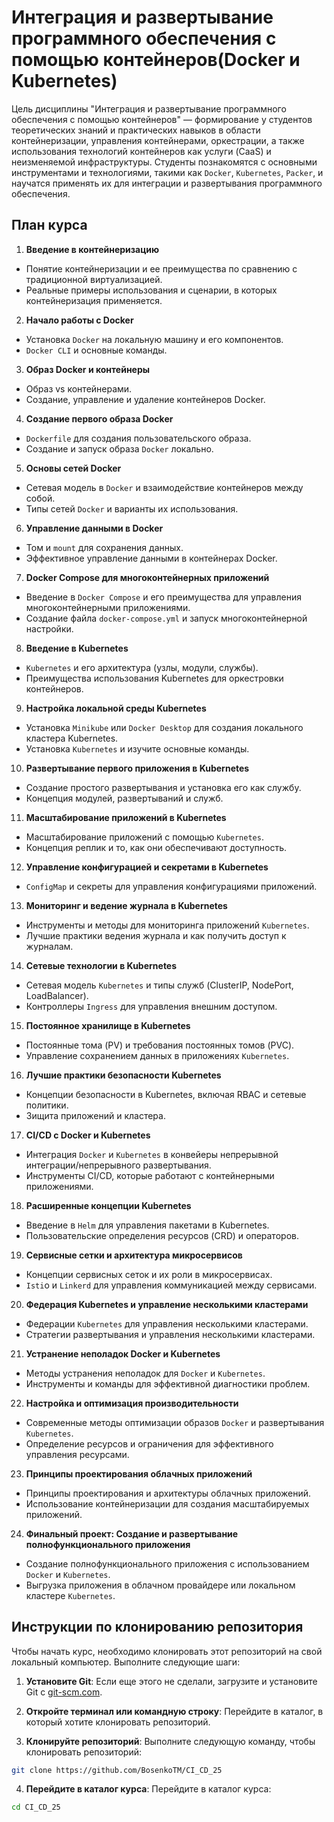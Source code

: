 # Интеграция и развертывание программного обеспечения с помощью контейнеров(Docker и Kubernetes)

Цель дисциплины "Интеграция и развертывание программного обеспечения с помощью контейнеров" — формирование у студентов теоретических знаний и практических навыков в области контейнеризации, управления контейнерами, оркестрации, а также использования технологий контейнеров как услуги (CaaS) и неизменяемой инфраструктуры. Студенты познакомятся с основными инструментами и технологиями, такими как `Docker`, `Kubernetes`, `Packer`, и научатся применять их для интеграции и развертывания программного обеспечения.

## План курса

1. **Введение в контейнеризацию**
- Понятие контейнеризации и ее преимущества по сравнению с традиционной виртуализацией.
- Реальные примеры использования и сценарии, в которых контейнеризация применяется.

2. **Начало работы с Docker**
- Установка `Docker` на локальную машину и его компонентов.
- `Docker CLI` и основные команды.

3. **Образ Docker и контейнеры**
- Образ vs контейнерами.
- Создание, управление и удаление контейнеров Docker.

4. **Создание первого образа Docker**
- `Dockerfile` для создания пользовательского образа.
- Создание и запуск образа `Docker` локально.

5. **Основы сетей Docker**
- Сетевая модель в `Docker` и взаимодействие контейнеров между собой.
- Типы сетей `Docker` и варианты их использования.

6. **Управление данными в Docker**
- Том и `mount` для сохранения данных.
- Эффективное управление данными в контейнерах Docker.

7. **Docker Compose для многоконтейнерных приложений**
- Введение в `Docker Compose` и его преимущества для управления многоконтейнерными приложениями.
- Создание файла `docker-compose.yml` и запуск многоконтейнерной настройки.

8. **Введение в Kubernetes**
- `Kubernetes` и его архитектура (узлы, модули, службы).
- Преимущества использования Kubernetes для оркестровки контейнеров.

9. **Настройка локальной среды Kubernetes**
- Установка `Minikube` или `Docker Desktop` для создания локального кластера Kubernetes.
- Установка `Kubernetes` и изучите основные команды.

10. **Развертывание первого приложения в Kubernetes**
- Создание простого развертывания и установка его как службу.
- Концепция модулей, развертываний и служб.

11. **Масштабирование приложений в Kubernetes**
- Масштабирование приложений с помощью `Kubernetes`.
- Концепция реплик и то, как они обеспечивают доступность.

12. **Управление конфигурацией и секретами в Kubernetes**
- `ConfigMap` и секреты для управления конфигурациями приложений.

13. **Мониторинг и ведение журнала в Kubernetes**
- Инструменты и методы для мониторинга приложений `Kubernetes`.
- Лучшие практики ведения журнала и как получить доступ к журналам.

14. **Сетевые технологии в Kubernetes**
- Сетевая модель `Kubernetes` и типы служб (ClusterIP, NodePort, LoadBalancer).
- Контроллеры `Ingress` для управления внешним доступом.

15. **Постоянное хранилище в Kubernetes**
- Постоянные тома (PV) и требования постоянных томов (PVC).
- Управление сохранением данных в приложениях `Kubernetes`.

16. **Лучшие практики безопасности Kubernetes**
- Концепции безопасности в Kubernetes, включая RBAC и сетевые политики.
- Зищита приложений и кластера.

17. **CI/CD с Docker и Kubernetes**
- Интеграция `Docker` и `Kubernetes` в конвейеры непрерывной интеграции/непрерывного развертывания.
- Инструменты CI/CD, которые работают с контейнерными приложениями.

18. **Расширенные концепции Kubernetes**
- Введение в `Helm` для управления пакетами в Kubernetes.
- Пользовательские определения ресурсов (CRD) и операторов.

19. **Сервисные сетки и архитектура микросервисов**
- Концепции сервисных сеток и их роли в микросервисах.
- `Isti`o и `Linkerd` для управления коммуникацией между сервисами.

20. **Федерация Kubernetes и управление несколькими кластерами**
- Федерации `Kubernetes` для управления несколькими кластерами.
- Стратегии развертывания и управления несколькими кластерами.

21. **Устранение неполадок Docker и Kubernetes**
- Методы устранения неполадок для `Docker` и `Kubernetes`.
- Инструменты и команды для эффективной диагностики проблем.

22. **Настройка и оптимизация производительности**
- Современные методы оптимизации образов `Docker` и развертывания `Kubernetes`.
- Определение ресурсов и ограничения для эффективного управления ресурсами.

23. **Принципы проектирования облачных приложений**
- Принципы проектирования и архитектуры облачных приложений.
- Использование контейнеризации для создания масштабируемых приложений.

24. **Финальный проект: Создание и развертывание полнофункционального приложения**
- Создание полнофункционального приложения с использованием `Docker` и `Kubernetes`.
- Выгрузка приложения в облачном провайдере или локальном кластере `Kubernetes`.

## Инструкции по клонированию репозитория

Чтобы начать курс, необходимо клонировать этот репозиторий на свой локальный компьютер. Выполните следующие шаги:

1. **Установите Git**: Если еще этого не сделали, загрузите и установите Git с [git-scm.com](https://git-scm.com/).

2. **Откройте терминал или командную строку**: Перейдите в каталог, в который  хотите клонировать репозиторий.

3. **Клонируйте репозиторий**: Выполните следующую команду, чтобы клонировать репозиторий:
```bash
git clone https://github.com/BosenkoTM/CI_CD_25
```

4. **Перейдите в каталог курса**: Перейдите в каталог курса:
```bash
cd CI_CD_25
```

